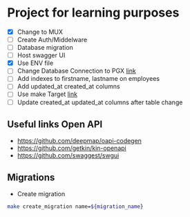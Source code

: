 # Project for learning purposes

- [x] Change to MUX
- [ ] Create Auth/Middelware
- [ ] Database migration    
- [ ] Host swagger UI
- [x] Use ENV file
- [ ] Change Database Connection to PGX [link](https://github.com/jackc/pgx)
- [ ] Add indexes to firstname, lastname on employees
- [ ] Add updated_at created_at columns
- [ ] Use make Target [link](https://www.gnu.org/software/make/manual/html_node/Rule-Introduction.html)
- [ ] Update created_at updated_at columns after table change

## Useful links Open API
- https://github.com/deepmap/oapi-codegen
- https://github.com/getkin/kin-openapi
- https://github.com/swaggest/swgui

## Migrations
- Create migration 

```sh
make create_migration name=${migration_name}
```
